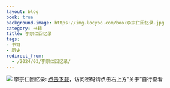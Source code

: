 ```yaml
---
layout: blog
book: true
background-image: https://img.locyoo.com/book李宗仁回忆录.jpg
category: 书籍
title: 李宗仁回忆录
tags:
- 书籍
- 历史
redirect_from:
  - /2024/03/李宗仁回忆录/
---
```

![](https://img.locyoo.com/book李宗仁回忆录.jpg)
李宗仁回忆录: <a name = "ref1" href="https://url18.ctfile.com/f/50983618-1323135274-f00d5e?p=3619">点击下载</a>，访问密码请点击右上方“关于”自行查看